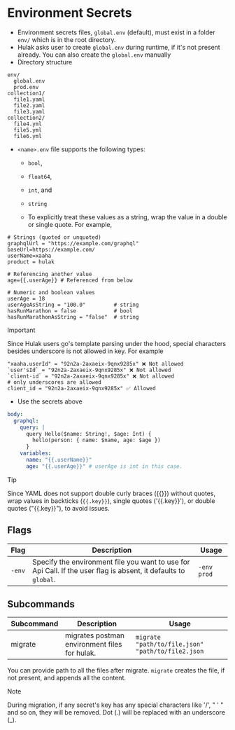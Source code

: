 # Environment Secrets

- Environment secrets files, `global.env` (default), must exist in a folder `env/` which is in the root directory.
- Hulak asks user to create `global.env` during runtime, if it's not present already. You can also create the `global.env` manually
- Directory structure

```text
env/
  global.env
  prod.env
collection1/
  file1.yaml
  file2.yaml
  file3.yaml
collection2/
  file4.yml
  file5.yml
  file6.yml
```

- `<name>.env` file supports the following types:

  - `bool`,
  - `float64`,
  - `int`, and
  - `string`

  - To explicitly treat these values as a string, wrap the value in a double or single quote. For example,

```env
# Strings (quoted or unquoted)
graphqlUrl = "https://example.com/graphql"
baseUrl=https://example.com/
userName=xaaha
product = hulak

# Referencing another value
age={{.userAge}} # Referenced from below

# Numeric and boolean values
userAge = 18
userAgeAsString = "100.0"         # string
hasRunMarathon = false            # bool
hasRunMarathonAsString = "false"  # string
```

> [!Important]
> Since Hulak users go's template parsing under the hood, special characters besides underscore is not allowed in key.
> For example
>
> ```env
> "xaaha.userId" = "92n2a-2axaeix-9qnx9285x" ❌ Not allowed
> `user'sId` = "92n2a-2axaeix-9qnx9285x" ❌ Not allowed
> `client-id` = "92n2a-2axaeix-9qnx9285x" ❌ Not allowed
> # only underscores are allowed
> client_id = "92n2a-2axaeix-9qnx9285x" ✅ Allowed
> ```

- Use the secrets above

```yaml
body:
  graphql:
    query: |
      query Hello($name: String!, $age: Int) {
        hello(person: { name: $name, age: $age })
      }
    variables:
      name: "{{.userName}}"
      age: "{{.userAge}}" # userAge is int in this case.
```

> [!Tip]
> Since YAML does not support double curly braces ({{}}) without quotes, wrap values in backticks (`{{.key}}`), single quotes ('{{.key}}'), or double quotes ("{{.key}}"), to avoid issues.

## Flags

| Flag   | Description                                                                                                     | Usage       |
| ------ | --------------------------------------------------------------------------------------------------------------- | ----------- |
| `-env` | Specify the environment file you want to use for Api Call. If the user flag is absent, it defaults to `global`. | `-env prod` |

## Subcommands

| Subcommand | Description                                   | Usage                                             |
| ---------- | --------------------------------------------- | ------------------------------------------------- |
| migrate    | migrates postman environment files for hulak. | `migrate "path/to/file.json" "path/to/file2.json` |

You can provide path to all the files after migrate. `migrate` creates the file, if not present, and appends all the content.

> [!Note]
> During migration, if any secret's key has any special characters like '/', " ' " and so on, they will be removed. Dot (.) will be replaced with an underscore (\_).
